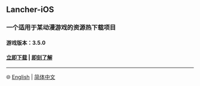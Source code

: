 ## Lancher-iOS

### 一个适用于某动漫游戏的资源热下载项目

#### 游戏版本：3.5.0

#### [立即下载](https://anonfiles.com/5884Oac2z8/yuanshen_gc_3_5_0_ipa) |  [即刻了解](https://github.com/xlpmyxhdr/Launcher-iOS/wiki/中文教程)

---
🌐 [English](https://github.com/xlpmyxhdr/Launcher-iOS/blob/main/README_CN.md) | [简体中文](https://github.com/xlpmyxhdr/Launcher-iOS/blob/main/README_CN.md)
